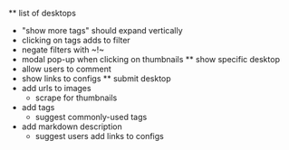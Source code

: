 ** list of desktops
  * "show more tags" should expand vertically
  * clicking on tags adds to filter
  * negate filters with ~!~
  * modal pop-up when clicking on thumbnails
** show specific desktop
  * allow users to comment
  * show links to configs
** submit desktop
  * add urls to images
    * scrape for thumbnails
  * add tags
    * suggest commonly-used tags
  * add markdown description
    * suggest users add links to configs
